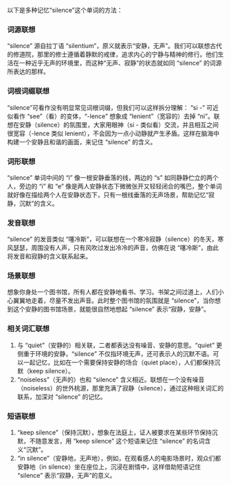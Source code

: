 以下是多种记忆“silence”这个单词的方法：

### 词源联想
“silence” 源自拉丁语 “silentium”，原义就表示“安静，无声”。我们可以联想古代的修道院，那里的修士遵循着静默的戒律，追求内心的宁静与精神的修行。他们生活在一种近乎无声的环境里，而这种“无声、寂静”的状态就如同 “silence” 的词源所表达的那样。

### 词根词缀联想
“silence”可看作没有明显常见词根词缀，但我们可以这样拆分理解： “si -” 可近似看作 “see”（看）的变体，“-lence” 想象成 “lenient”（宽容的）去掉 “ni”。联想在安静（silence）的氛围里，大家用眼神（si - 类似看）交流，并且相互之间很宽容（-lence 类似 lenient），不会因为一点小动静就产生矛盾。这样在脑海中构建一个安静且和谐的画面，来记住 “silence” 的含义。

### 词形联想
“silence” 单词中间的 “l” 像一根安静垂落的线，两边的 “s” 如同静静伫立的两个人，旁边的 “i” 和 “e” 像是两人安静状态下微微张开又轻轻闭合的嘴巴，整个单词就好像在描绘两个人在安静状态下，只有一根线垂落的无声场景，帮助记忆“寂静，沉默”的含义。

### 发音联想
“silence” 的发音类似 “噻冷斯”，可以联想在一个寒冷寂静（silence）的冬天，寒风瑟瑟，周围没有人声，只有风吹过发出冷冷的声音，仿佛在说 “噻冷斯”，由此将发音和寂静的含义联系起来。

### 场景联想
想象你身处一个图书馆，所有人都在安静地看书、学习。书架之间过道上，人们小心翼翼地走着，尽量不发出声音。此时整个图书馆的氛围就是 “silence”，当你想到这个安静的图书馆场景，就能很自然地想起 “silence” 表示“寂静，安静”。

### 相关词汇联想
1. 与 “quiet”（安静的）相关联，二者都表达没有噪音、安静的意思。“quiet” 更侧重于环境的安静，“silence” 不仅指环境无声，还可表示人的沉默不语。可以一起记忆，比如在一个需要保持安静的场合（quiet place），人们都保持沉默（keep silence）。
2. “noiseless”（无声的）也和 “silence” 含义相近。联想在一个没有噪音（noiseless）的世外桃源，那里充满了寂静（silence），通过这种相关词汇的联系，加深对 “silence” 的记忆。

### 短语联想
1. “keep silence”（保持沉默），想象在法庭上，证人被要求在某些环节保持沉默，不随意发言，用 “keep silence” 这个短语来记住 “silence” 的名词含义“沉默”。
2. “in silence”（安静地，无声地），例如，在观看感人的电影场景时，观众们都安静地（in silence）坐在座位上，沉浸在剧情中，这样借助短语记住 “silence” 表示“寂静，无声”的意义。 